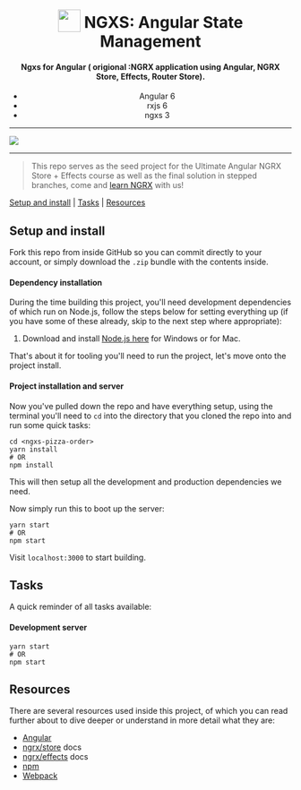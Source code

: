 <h1 align="center">
<img width="40" valign="bottom" src="https://ultimateangular.com/assets/img/categories/ngrx.svg">
NGXS: Angular State Management 
</h1>
<h4 align="center">Ngxs for Angular ( origional :NGRX application using Angular, NGRX Store, Effects, Router Store).</h4>

<ul align="center">
  <li>Angular 6</li>
  <li>rxjs 6</li>
  <li>ngxs 3</li>
</ul>

---

<a href="https://ultimateangular.com" target="_blank"><img src="https://ultimateangular.com/assets/img/banner.jpg"></a>

---

> This repo serves as the seed project for the Ultimate Angular NGRX Store +
> Effects course as well as the final solution in stepped branches, come and
> [learn NGRX](https://ultimateangular.com/courses/) with us!

[Setup and install](#setup-and-install) | [Tasks](#tasks) |
[Resources](#resources)

## Setup and install

Fork this repo from inside GitHub so you can commit directly to your account, or
simply download the `.zip` bundle with the contents inside.

#### Dependency installation

During the time building this project, you'll need development dependencies of
which run on Node.js, follow the steps below for setting everything up (if you
have some of these already, skip to the next step where appropriate):

1. Download and install [Node.js here](https://nodejs.org/en/download/) for
   Windows or for Mac.

That's about it for tooling you'll need to run the project, let's move onto the
project install.

#### Project installation and server

Now you've pulled down the repo and have everything setup, using the terminal
you'll need to `cd` into the directory that you cloned the repo into and run
some quick tasks:

```
cd <ngxs-pizza-order>
yarn install
# OR
npm install
```

This will then setup all the development and production dependencies we need.

Now simply run this to boot up the server:

```
yarn start
# OR
npm start
```

Visit `localhost:3000` to start building.

## Tasks

A quick reminder of all tasks available:

#### Development server

```
yarn start
# OR
npm start
```

## Resources

There are several resources used inside this project, of which you can read
further about to dive deeper or understand in more detail what they are:

* [Angular](https://angular.io)
* [ngrx/store](https://github.com/ngrx/platform/blob/master/docs/store/README.md)
  docs
* [ngrx/effects](https://github.com/ngrx/platform/blob/master/docs/effects/README.md)
  docs
* [npm](https://www.npmjs.com/)
* [Webpack](https://webpack.js.org/)
